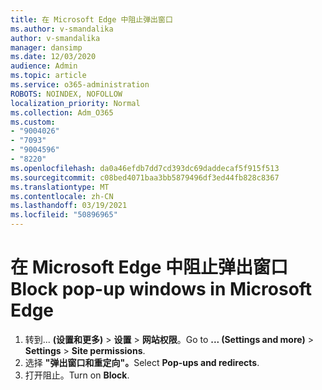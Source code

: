 ```yaml
---
title: 在 Microsoft Edge 中阻止弹出窗口
ms.author: v-smandalika
author: v-smandalika
manager: dansimp
ms.date: 12/03/2020
audience: Admin
ms.topic: article
ms.service: o365-administration
ROBOTS: NOINDEX, NOFOLLOW
localization_priority: Normal
ms.collection: Adm_O365
ms.custom:
- "9004026"
- "7093"
- "9004596"
- "8220"
ms.openlocfilehash: da0a46efdb7dd7cd393dc69daddecaf5f915f513
ms.sourcegitcommit: c08bed4071baa3bb5879496df3ed44fb828c8367
ms.translationtype: MT
ms.contentlocale: zh-CN
ms.lasthandoff: 03/19/2021
ms.locfileid: "50896965"
---
```

# <a name="block-pop-up-windows-in-microsoft-edge"></a><span data-ttu-id="f7151-102">在 Microsoft Edge 中阻止弹出窗口</span><span class="sxs-lookup"><span data-stu-id="f7151-102">Block pop-up windows in Microsoft Edge</span></span>

1. <span data-ttu-id="f7151-103">转到... **(设置和更多)**  >  **设置**  >  **网站权限**。</span><span class="sxs-lookup"><span data-stu-id="f7151-103">Go to **... (Settings and more)** > **Settings** > **Site permissions**.</span></span>
2. <span data-ttu-id="f7151-104">选择 **"弹出窗口和重定向"。**</span><span class="sxs-lookup"><span data-stu-id="f7151-104">Select **Pop-ups and redirects**.</span></span>
3. <span data-ttu-id="f7151-105">打开阻止。</span><span class="sxs-lookup"><span data-stu-id="f7151-105">Turn on **Block**.</span></span>
